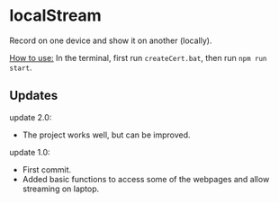 # localStream
Record on one device and show it on another (locally).

<u>How to use:</u> In the terminal, first run `createCert.bat`, then run `npm run start`. 

## Updates

update 2.0:
- The project works well, but can be improved.

update 1.0:
- First commit.
- Added basic functions to access some of the webpages and allow streaming on laptop.
